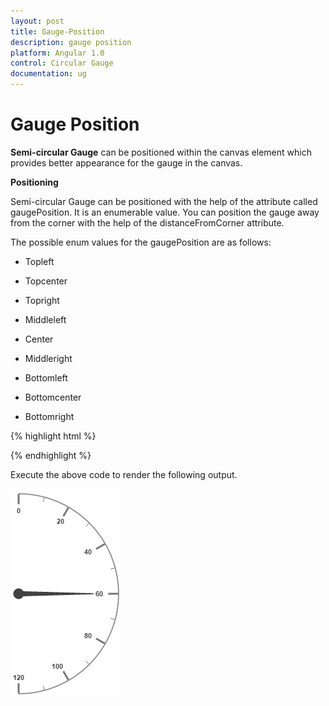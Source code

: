 ```yaml
---
layout: post
title: Gauge-Position
description: gauge position
platform: Angular 1.0
control: Circular Gauge
documentation: ug
---
```


# Gauge Position

**Semi-circular Gauge** can be positioned within the canvas element which provides better appearance for the gauge in the canvas.

**Positioning**

Semi-circular Gauge can be positioned with the help of the attribute called gaugePosition. It is an enumerable value. You can position the gauge away from the corner with the help of the distanceFromCorner attribute. 

The possible enum values for the gaugePosition are as follows:

* Topleft

* Topcenter

* Topright

* Middleleft

* Center

* Middleright

* Bottomleft

* Bottomcenter

* Bottomright

{% highlight html %}

<html xmlns="http://www.w3.org/1999/xhtml" lang="en" ng-app="CircularGaugeApp">
    <head>
        <title>Essential Studio for AngularJS: CircularGauge</title>
        <!--CSS and Script file References -->
    </head>
    <body ng-controller="CircularGaugeCtrl">
        <div id="circularframe"> 
        <ej-circulargauge e-backgroundcolor="transparent" e-width="800" e-height="500" e-radius="120" e-value="60" e-gaugePosition="center"
        e-distanceFromCorner="30" e-frame-frametype="halfcircle" e-frame-halfcircleframestartangle="270" e-frame-halfcircleframeendangle="90">
                <e-scales>
                <e-scale   e-startangle="270" e-sweepangle="180" e-radius="160" e-showscalebar="true" e-size="1" e-maximum="120" e-majorIntervalValue="20"
                e-minorintervalvalue="10" e-border-width="0.5">
                </e-scale>
                <e-scales> 
                </ej-circulargauge>
        </div>
         <script >
        angular.module('CircularGaugeApp', ['ejangular'])
       .controller('CircularGaugeCtrl', function ($scope) {
         });
    </script>
    </body>
</html>

{% endhighlight %}



Execute the above code to render the following output.

![](Gauge-Position_images/Gauge-Position_img1.png)

